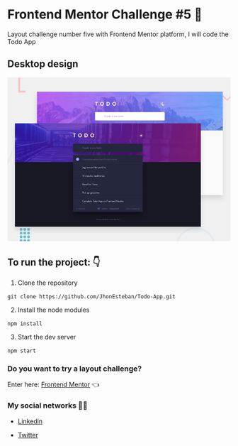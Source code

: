 # Frontend Mentor Challenge #5 🚩

Layout challenge number five with Frontend Mentor platform, I will code the Todo App

## Desktop design

![](./src/assets/images/desktop-preview.jpg)

## To run the project: 👇

1. Clone the repository

```
git clone https://github.com/JhonEsteban/Todo-App.git
```

2. Install the node modules

```
npm install
```

3. Start the dev server

```
npm start
```

### Do you want to try a layout challenge?

Enter here: [Frontend Mentor](https://www.frontendmentor.io/challenges 'Click here') 👈

### My social networks 👋🏼

- [Linkedin](https://www.linkedin.com/in/jhon-esteban-herrera-zabala-6b960b196 'My Linkendin')

- [Twitter](https://twitter.com/JhonDev_19 'My Twitter')
